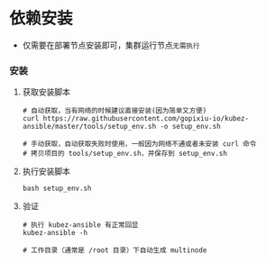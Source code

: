 # 依赖安装

- 仅需要在部署节点安装即可，集群运行节点`无需执行`

### 安装
1. 获取安装脚本
   ```shell
   # 自动获取，当有网络的时候建议直接安装(因为简单又方便)
   curl https://raw.githubusercontent.com/gopixiu-io/kubez-ansible/master/tools/setup_env.sh -o setup_env.sh

   # 手动获取，自动获取失败时使用，一般因为网络不通或者未安装 curl 命令
   # 拷贝项目的 tools/setup_env.sh，并保存到 setup_env.sh
   ```

2. 执行安装脚本
   ``` shell
   bash setup_env.sh
   ```

3. 验证
   ```shell
   # 执行 kubez-ansible 有正常回显
   kubez-ansible -h

   # 工作目录（通常是 /root 目录）下自动生成 multinode
   ```
